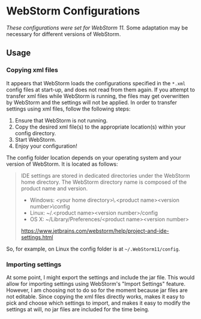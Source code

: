 # WebStorm Configurations

_These configurations were set for WebStorm 11._ Some adaptation may be necessary for different versions of WebStorm.

## Usage

### Copying xml files

It appears that WebStorm loads the configurations specified in the `*.xml` config files at start-up, and does not read from them again. If you attempt to transfer xml files while WebStorm is running, the files may get overwritten by WebStorm and the settings will not be applied. In order to transfer settings using xml files, follow the following steps:

1. Ensure that WebStorm is not running.
1. Copy the desired xml file(s) to the appropriate location(s) within your config directory.
1. Start WebStorm.
1. Enjoy your configuration!

The config folder location depends on your operating system and your version of WebStorm. It is located as follows:

> IDE settings are stored in dedicated directories under the WebStorm home directory. The WebStorm directory name is composed of the product name and version.
> - Windows: &lt;your home directory>\\.&lt;product name>&lt;version number>\\config
> - Linux: ~/.&lt;product name>&lt;version number>/config
> - OS X: ~/Library/Preferences/&lt;product name>&lt;version number>
>
> https://www.jetbrains.com/webstorm/help/project-and-ide-settings.html

So, for example, on Linux the config folder is at `~/.WebStorm11/config`.

### Importing settings

At some point, I might export the settings and include the jar file. This would allow for importing settings using WebStorm's "Import Settings" feature. However, I am choosing not to do so for the moment because jar files are not editable. Since copying the xml files directly works, makes it easy to pick and choose which settings to import, and makes it easy to modify the settings at will, no jar files are included for the time being.
